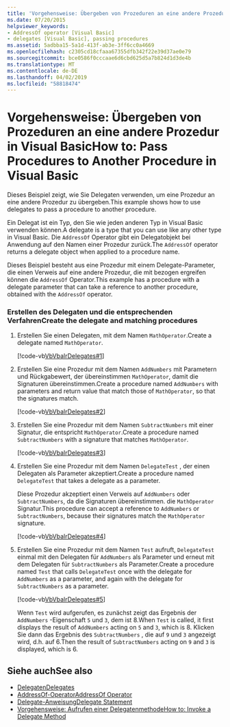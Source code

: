```yaml
---
title: 'Vorgehensweise: Übergeben von Prozeduren an eine andere Prozedur in Visual Basic'
ms.date: 07/20/2015
helpviewer_keywords:
- AddressOf operator [Visual Basic]
- delegates [Visual Basic], passing procedures
ms.assetid: 5adbba15-5a1d-413f-ab3e-3ff6cc0a4669
ms.openlocfilehash: c2305cd18cfaaa67355dfb342f22e39d37ae0e79
ms.sourcegitcommit: bce0586f0cccaae6d6cbd625d5a7b824d1d3de4b
ms.translationtype: MT
ms.contentlocale: de-DE
ms.lasthandoff: 04/02/2019
ms.locfileid: "58818474"
---
```

# <a name="how-to-pass-procedures-to-another-procedure-in-visual-basic"></a><span data-ttu-id="e59c7-102">Vorgehensweise: Übergeben von Prozeduren an eine andere Prozedur in Visual Basic</span><span class="sxs-lookup"><span data-stu-id="e59c7-102">How to: Pass Procedures to Another Procedure in Visual Basic</span></span>
<span data-ttu-id="e59c7-103">Dieses Beispiel zeigt, wie Sie Delegaten verwenden, um eine Prozedur an eine andere Prozedur zu übergeben.</span><span class="sxs-lookup"><span data-stu-id="e59c7-103">This example shows how to use delegates to pass a procedure to another procedure.</span></span>  
  
 <span data-ttu-id="e59c7-104">Ein Delegat ist ein Typ, den Sie wie jeden anderen Typ in Visual Basic verwenden können.</span><span class="sxs-lookup"><span data-stu-id="e59c7-104">A delegate is a type that you can use like any other type in Visual Basic.</span></span> <span data-ttu-id="e59c7-105">Die `AddressOf` Operator gibt ein Delegatobjekt bei Anwendung auf den Namen einer Prozedur zurück.</span><span class="sxs-lookup"><span data-stu-id="e59c7-105">The `AddressOf` operator returns a delegate object when applied to a procedure name.</span></span>  
  
 <span data-ttu-id="e59c7-106">Dieses Beispiel besteht aus eine Prozedur mit einem Delegate-Parameter, die einen Verweis auf eine andere Prozedur, die mit bezogen ergreifen können die `AddressOf` Operator.</span><span class="sxs-lookup"><span data-stu-id="e59c7-106">This example has a procedure with a delegate parameter that can take a reference to another procedure, obtained with the `AddressOf` operator.</span></span>  
  
### <a name="create-the-delegate-and-matching-procedures"></a><span data-ttu-id="e59c7-107">Erstellen des Delegaten und die entsprechenden Verfahren</span><span class="sxs-lookup"><span data-stu-id="e59c7-107">Create the delegate and matching procedures</span></span>  
  
1.  <span data-ttu-id="e59c7-108">Erstellen Sie einen Delegaten, mit dem Namen `MathOperator`.</span><span class="sxs-lookup"><span data-stu-id="e59c7-108">Create a delegate named `MathOperator`.</span></span>  
  
     [!code-vb[VbVbalrDelegates#1](~/samples/snippets/visualbasic/VS_Snippets_VBCSharp/VbVbalrDelegates/VB/Class1.vb#1)]  
  
2.  <span data-ttu-id="e59c7-109">Erstellen Sie eine Prozedur mit dem Namen `AddNumbers` mit Parametern und Rückgabewert, der übereinstimmen `MathOperator`, damit die Signaturen übereinstimmen.</span><span class="sxs-lookup"><span data-stu-id="e59c7-109">Create a procedure named `AddNumbers` with parameters and return value that match those of `MathOperator`, so that the signatures match.</span></span>  
  
     [!code-vb[VbVbalrDelegates#2](~/samples/snippets/visualbasic/VS_Snippets_VBCSharp/VbVbalrDelegates/VB/Class1.vb#2)]  
  
3.  <span data-ttu-id="e59c7-110">Erstellen Sie eine Prozedur mit dem Namen `SubtractNumbers` mit einer Signatur, die entspricht `MathOperator`.</span><span class="sxs-lookup"><span data-stu-id="e59c7-110">Create a procedure named `SubtractNumbers` with a signature that matches `MathOperator`.</span></span>  
  
     [!code-vb[VbVbalrDelegates#3](~/samples/snippets/visualbasic/VS_Snippets_VBCSharp/VbVbalrDelegates/VB/Class1.vb#3)]  
  
4.  <span data-ttu-id="e59c7-111">Erstellen Sie eine Prozedur mit dem Namen `DelegateTest` , der einen Delegaten als Parameter akzeptiert.</span><span class="sxs-lookup"><span data-stu-id="e59c7-111">Create a procedure named `DelegateTest` that takes a delegate as a parameter.</span></span>  
  
     <span data-ttu-id="e59c7-112">Diese Prozedur akzeptiert einen Verweis auf `AddNumbers` oder `SubtractNumbers`, da die Signaturen übereinstimmen. die `MathOperator` Signatur.</span><span class="sxs-lookup"><span data-stu-id="e59c7-112">This procedure can accept a reference to `AddNumbers` or `SubtractNumbers`, because their signatures match the `MathOperator` signature.</span></span>  
  
     [!code-vb[VbVbalrDelegates#4](~/samples/snippets/visualbasic/VS_Snippets_VBCSharp/VbVbalrDelegates/VB/Class1.vb#4)]  
  
5.  <span data-ttu-id="e59c7-113">Erstellen Sie eine Prozedur mit dem Namen `Test` aufruft, `DelegateTest` einmal mit den Delegaten für `AddNumbers` als Parameter und erneut mit dem Delegaten für `SubtractNumbers` als Parameter.</span><span class="sxs-lookup"><span data-stu-id="e59c7-113">Create a procedure named `Test` that calls `DelegateTest` once with the delegate for `AddNumbers` as a parameter, and again with the delegate for `SubtractNumbers` as a parameter.</span></span>  
  
     [!code-vb[VbVbalrDelegates#5](~/samples/snippets/visualbasic/VS_Snippets_VBCSharp/VbVbalrDelegates/VB/Class1.vb#5)]  
  
     <span data-ttu-id="e59c7-114">Wenn `Test` wird aufgerufen, es zunächst zeigt das Ergebnis der `AddNumbers` -Eigenschaft `5` und `3`, dem ist 8.</span><span class="sxs-lookup"><span data-stu-id="e59c7-114">When `Test` is called, it first displays the result of `AddNumbers` acting on `5` and `3`, which is 8.</span></span> <span data-ttu-id="e59c7-115">Klicken Sie dann das Ergebnis des `SubtractNumbers` , die auf `9` und `3` angezeigt wird, d.h. auf 6.</span><span class="sxs-lookup"><span data-stu-id="e59c7-115">Then the result of `SubtractNumbers` acting on `9` and `3` is displayed, which is 6.</span></span>  
  
## <a name="see-also"></a><span data-ttu-id="e59c7-116">Siehe auch</span><span class="sxs-lookup"><span data-stu-id="e59c7-116">See also</span></span>

- [<span data-ttu-id="e59c7-117">Delegaten</span><span class="sxs-lookup"><span data-stu-id="e59c7-117">Delegates</span></span>](../../../../visual-basic/programming-guide/language-features/delegates/index.md)
- [<span data-ttu-id="e59c7-118">AddressOf-Operator</span><span class="sxs-lookup"><span data-stu-id="e59c7-118">AddressOf Operator</span></span>](../../../../visual-basic/language-reference/operators/addressof-operator.md)
- [<span data-ttu-id="e59c7-119">Delegate-Anweisung</span><span class="sxs-lookup"><span data-stu-id="e59c7-119">Delegate Statement</span></span>](../../../../visual-basic/language-reference/statements/delegate-statement.md)
- [<span data-ttu-id="e59c7-120">Vorgehensweise: Aufrufen einer Delegatenmethode</span><span class="sxs-lookup"><span data-stu-id="e59c7-120">How to: Invoke a Delegate Method</span></span>](../../../../visual-basic/programming-guide/language-features/delegates/how-to-invoke-a-delegate-method.md)
